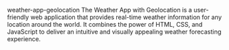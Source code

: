 weather-app-geolocation
The Weather App with Geolocation is a user-friendly web application that provides real-time weather information for any location around the world. 
It combines the power of HTML, CSS, and JavaScript to deliver an intuitive and visually appealing weather forecasting experience.
